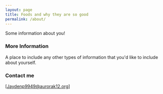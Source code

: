 ```yaml
---
layout: page
title: Foods and why they are so good 
permalink: /about/
---
```


Some information about you!

### More Information

A place to include any other types of information that you'd like to include about yourself.

### Contact me

[Jaydenp9949@aurorak12.org]


